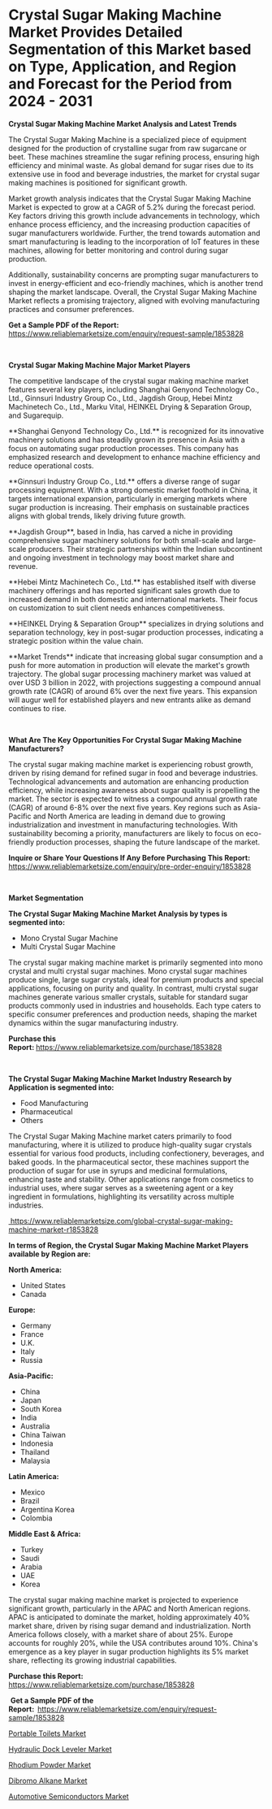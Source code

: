 <p><h1>Crystal Sugar Making Machine Market Provides Detailed Segmentation of this Market based on Type, Application, and Region and Forecast for the Period from 2024 - 2031</h1></p><p><strong>Crystal Sugar Making Machine Market Analysis and Latest Trends</strong></p>
<p><p>The Crystal Sugar Making Machine is a specialized piece of equipment designed for the production of crystalline sugar from raw sugarcane or beet. These machines streamline the sugar refining process, ensuring high efficiency and minimal waste. As global demand for sugar rises due to its extensive use in food and beverage industries, the market for crystal sugar making machines is positioned for significant growth.</p><p>Market growth analysis indicates that the Crystal Sugar Making Machine Market is expected to grow at a CAGR of 5.2% during the forecast period. Key factors driving this growth include advancements in technology, which enhance process efficiency, and the increasing production capacities of sugar manufacturers worldwide. Further, the trend towards automation and smart manufacturing is leading to the incorporation of IoT features in these machines, allowing for better monitoring and control during sugar production. </p><p>Additionally, sustainability concerns are prompting sugar manufacturers to invest in energy-efficient and eco-friendly machines, which is another trend shaping the market landscape. Overall, the Crystal Sugar Making Machine Market reflects a promising trajectory, aligned with evolving manufacturing practices and consumer preferences.</p></p>
<p><strong>Get a Sample PDF of the Report:&nbsp;</strong> <a href="https://www.reliablemarketsize.com/enquiry/request-sample/1853828?utm_campaign=1103&utm_medium=2&utm_source=Github&utm_content=ia&utm_term=30102024&utm_id=crystal-sugar-making-machine">https://www.reliablemarketsize.com/enquiry/request-sample/1853828</a></p>
<p>&nbsp;</p>
<p><strong>Crystal Sugar Making Machine Major Market Players</strong></p>
<p><p>The competitive landscape of the crystal sugar making machine market features several key players, including Shanghai Genyond Technology Co., Ltd., Ginnsuri Industry Group Co., Ltd., Jagdish Group, Hebei Mintz Machinetech Co., Ltd., Marku Vital, HEINKEL Drying & Separation Group, and Sugarequip. </p><p>**Shanghai Genyond Technology Co., Ltd.** is recognized for its innovative machinery solutions and has steadily grown its presence in Asia with a focus on automating sugar production processes. This company has emphasized research and development to enhance machine efficiency and reduce operational costs.</p><p>**Ginnsuri Industry Group Co., Ltd.** offers a diverse range of sugar processing equipment. With a strong domestic market foothold in China, it targets international expansion, particularly in emerging markets where sugar production is increasing. Their emphasis on sustainable practices aligns with global trends, likely driving future growth.</p><p>**Jagdish Group**, based in India, has carved a niche in providing comprehensive sugar machinery solutions for both small-scale and large-scale producers. Their strategic partnerships within the Indian subcontinent and ongoing investment in technology may boost market share and revenue.</p><p>**Hebei Mintz Machinetech Co., Ltd.** has established itself with diverse machinery offerings and has reported significant sales growth due to increased demand in both domestic and international markets. Their focus on customization to suit client needs enhances competitiveness.</p><p>**HEINKEL Drying & Separation Group** specializes in drying solutions and separation technology, key in post-sugar production processes, indicating a strategic position within the value chain. </p><p>**Market Trends** indicate that increasing global sugar consumption and a push for more automation in production will elevate the market's growth trajectory. The global sugar processing machinery market was valued at over USD 3 billion in 2022, with projections suggesting a compound annual growth rate (CAGR) of around 6% over the next five years. This expansion will augur well for established players and new entrants alike as demand continues to rise.</p></p>
<p>&nbsp;</p>
<p><strong>What Are The Key Opportunities For Crystal Sugar Making Machine Manufacturers?</strong></p>
<p><p>The crystal sugar making machine market is experiencing robust growth, driven by rising demand for refined sugar in food and beverage industries. Technological advancements and automation are enhancing production efficiency, while increasing awareness about sugar quality is propelling the market. The sector is expected to witness a compound annual growth rate (CAGR) of around 6-8% over the next five years. Key regions such as Asia-Pacific and North America are leading in demand due to growing industrialization and investment in manufacturing technologies. With sustainability becoming a priority, manufacturers are likely to focus on eco-friendly production processes, shaping the future landscape of the market.</p></p>
<p><strong>Inquire or Share Your Questions If Any Before Purchasing This Report:</strong> <a href="https://www.reliablemarketsize.com/enquiry/pre-order-enquiry/1853828?utm_campaign=1103&utm_medium=2&utm_source=Github&utm_content=ia&utm_term=30102024&utm_id=crystal-sugar-making-machine">https://www.reliablemarketsize.com/enquiry/pre-order-enquiry/1853828</a></p>
<p>&nbsp;</p>
<p><strong>Market Segmentation</strong></p>
<p><strong>The Crystal Sugar Making Machine Market Analysis by types is segmented into:</strong></p>
<p><ul><li>Mono Crystal Sugar Machine</li><li>Multi Crystal Sugar Machine</li></ul></p>
<p><p>The crystal sugar making machine market is primarily segmented into mono crystal and multi crystal sugar machines. Mono crystal sugar machines produce single, large sugar crystals, ideal for premium products and special applications, focusing on purity and quality. In contrast, multi crystal sugar machines generate various smaller crystals, suitable for standard sugar products commonly used in industries and households. Each type caters to specific consumer preferences and production needs, shaping the market dynamics within the sugar manufacturing industry.</p></p>
<p><strong>Purchase this Report:&nbsp;</strong><a href="https://www.reliablemarketsize.com/purchase/1853828?utm_campaign=1103&utm_medium=2&utm_source=Github&utm_content=ia&utm_term=30102024&utm_id=crystal-sugar-making-machine">https://www.reliablemarketsize.com/purchase/1853828</a></p>
<p>&nbsp;</p>
<p><strong>The Crystal Sugar Making Machine Market Industry Research by Application is segmented into:</strong></p>
<p><ul><li>Food Manufacturing</li><li>Pharmaceutical</li><li>Others</li></ul></p>
<p><p>The Crystal Sugar Making Machine market caters primarily to food manufacturing, where it is utilized to produce high-quality sugar crystals essential for various food products, including confectionery, beverages, and baked goods. In the pharmaceutical sector, these machines support the production of sugar for use in syrups and medicinal formulations, enhancing taste and stability. Other applications range from cosmetics to industrial uses, where sugar serves as a sweetening agent or a key ingredient in formulations, highlighting its versatility across multiple industries.</p></p>
<p><a href="https://www.reliablemarketsize.com/global-crystal-sugar-making-machine-market-r1853828?utm_campaign=1103&utm_medium=2&utm_source=Github&utm_content=ia&utm_term=30102024&utm_id=crystal-sugar-making-machine">&nbsp;https://www.reliablemarketsize.com/global-crystal-sugar-making-machine-market-r1853828</a></p>
<p><strong>In terms of Region, the Crystal Sugar Making Machine Market Players available by Region are:</strong></p>
<p>
    <p> <strong> North America: </strong>
        <ul>
            <li>United States</li>
            <li>Canada</li>
        </ul>
        </p> 
    <p> <strong> Europe: </strong>
        <ul>
            <li>Germany</li>
            <li>France</li>
            <li>U.K.</li>
            <li>Italy</li>
            <li>Russia</li>
        </ul>
        </p> 
    <p> <strong> Asia-Pacific: </strong>
        <ul>
            <li>China</li>
            <li>Japan</li>
            <li>South Korea</li>
            <li>India</li>
            <li>Australia</li>
            <li>China Taiwan</li>
            <li>Indonesia</li>
            <li>Thailand</li>
            <li>Malaysia</li>
        </ul>
        </p> 
    <p> <strong> Latin America: </strong>
        <ul>
            <li>Mexico</li>
            <li>Brazil</li>
            <li>Argentina Korea</li>
            <li>Colombia</li>
        </ul>
        </p> 
    <p> <strong> Middle East & Africa: </strong>
        <ul>
            <li>Turkey</li>
            <li>Saudi</li>
            <li>Arabia</li>
            <li>UAE</li>
            <li>Korea</li>
        </ul>
    </p>
    </p>
<p><p>The crystal sugar making machine market is projected to experience significant growth, particularly in the APAC and North American regions. APAC is anticipated to dominate the market, holding approximately 40% market share, driven by rising sugar demand and industrialization. North America follows closely, with a market share of about 25%. Europe accounts for roughly 20%, while the USA contributes around 10%. China's emergence as a key player in sugar production highlights its 5% market share, reflecting its growing industrial capabilities.</p></p>
<p><strong>Purchase this Report: </strong><a href="https://www.reliablemarketsize.com/purchase/1853828?utm_campaign=1103&utm_medium=2&utm_source=Github&utm_content=ia&utm_term=30102024&utm_id=crystal-sugar-making-machine">https://www.reliablemarketsize.com/purchase/1853828</a></p>
<p>&nbsp;<strong>Get a Sample PDF of the Report:&nbsp;&nbsp;</strong><a href="https://www.reliablemarketsize.com/enquiry/request-sample/1853828?utm_campaign=1103&utm_medium=2&utm_source=Github&utm_content=ia&utm_term=30102024&utm_id=crystal-sugar-making-machine">https://www.reliablemarketsize.com/enquiry/request-sample/1853828</a></p>
<p><strong></strong></p>
<p><p><a href="https://www.linkedin.com/pulse/digital-transformation-portable-toilets-industry-market-opportunities-ryadf?utm_campaign=1103&utm_medium=2&utm_source=Github&utm_content=ia&utm_term=30102024&utm_id=crystal-sugar-making-machine">Portable Toilets Market</a></p><p><a href="https://www.linkedin.com/pulse/in-depth-analysis-global-hydraulic-dock-leveler-market-scope-its-cx5jc?utm_campaign=1103&utm_medium=2&utm_source=Github&utm_content=ia&utm_term=30102024&utm_id=crystal-sugar-making-machine">Hydraulic Dock Leveler Market</a></p><p><a href="https://github.com/chr1i1herth/Market-Research-Report-List-1/blob/main/rhodium-powder-market.md?utm_campaign=1103&utm_medium=2&utm_source=Github&utm_content=ia&utm_term=30102024&utm_id=crystal-sugar-making-machine">Rhodium Powder Market</a></p><p><a href="https://github.com/gareyratsepny/Market-Research-Report-List-1/blob/main/dibromo-alkane-market.md?utm_campaign=1103&utm_medium=2&utm_source=Github&utm_content=ia&utm_term=30102024&utm_id=crystal-sugar-making-machine">Dibromo Alkane Market</a></p><p><a href="https://www.linkedin.com/pulse/booming-automotive-semiconductors-market-sector-analysis-veqze?utm_campaign=1103&utm_medium=2&utm_source=Github&utm_content=ia&utm_term=30102024&utm_id=crystal-sugar-making-machine">Automotive Semiconductors Market</a></p></p>
